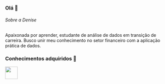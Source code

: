 ### Olá 👋

###### Sobre a Denise
Apaixonada por aprender, estudante de análise de dados em transição de carreira. Busco unir meu conhecimento no setor financeiro com a aplicação prática de dados.

### Conhecimentos adquiridos 🔭
<img src="https://cdn.jsdelivr.net/gh/devicons/devicon@latest/icons/threedsmax/threedsmax-original.svg" width="40" height="40"/>

